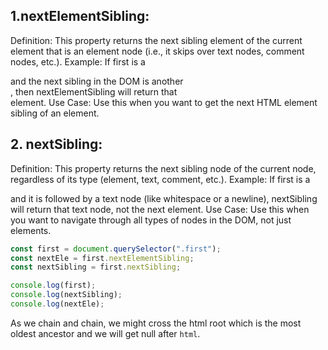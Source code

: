 ## 1.nextElementSibling:

Definition: This property returns the next sibling element of the current element that is an element node (i.e., it skips over text nodes, comment nodes, etc.).
Example: If first is a <div> and the next sibling in the DOM is another <div>, then nextElementSibling will return that <div> element.
Use Case: Use this when you want to get the next HTML element
sibling of an element.

## 2. nextSibling:

Definition: This property returns the next sibling node of the current node, regardless of its type (element, text, comment, etc.).
Example: If first is a <div> and it is followed by a text node (like whitespace or a newline), nextSibling will return that text node, not the next element.
Use Case: Use this when you want to navigate through all types of nodes in the DOM, not just elements.

```js
const first = document.querySelector(".first");
const nextEle = first.nextElementSibling;
const nextSibling = first.nextSibling;

console.log(first);
console.log(nextSibling);
console.log(nextEle);
```

As we chain and chain, we might cross the html root which is the most oldest ancestor and we will get null after `html`.
